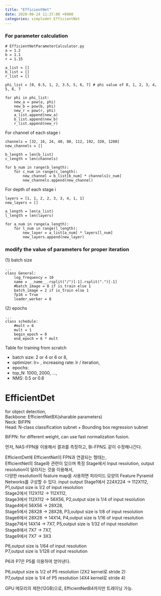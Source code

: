 ```yaml
---
title: "EfficientNet"
date: 2020-06-24 11:37:00 +0900
categories: simpledet EfficientNet
---
```



### For parameter calculation

```
# EfficientNetParameterCalculator.py
a = 1.2
b = 1.1
r = 1.15

a_list = []
b_list = []
r_list = []

phi_list = [0, 0.5, 1, 2, 3.5, 5, 6, 7] # phi value of 0, 1, 2, 3, 4, 5, 6, 7

for phi in phi_list:
    new_a = pow(a, phi)
    new_b = pow(b, phi)
    new_r = pow(r, phi)
    a_list.append(new_a)
    b_list.append(new_b)
    r_list.append(new_r)
```


For channel of each stage i
```
channels = [32, 16, 24, 40, 80, 112, 192, 320, 1280]
new_channels = []

b_length = len(b_list)
c_length = len(channels)

for b_num in range(b_length):
    for c_num in range(c_length):
        new_channel = b_list[b_num] * channels[c_num]
        new_channels.append(new_channel)
```

For depth of each stage i
```
layers = [1, 1, 2, 2, 3, 3, 4, 1, 1]
new_layers = []

a_length = len(a_list)
l_length = len(layers)

for a_num in range(a_length):
    for l_num in range(l_length):
        new_layer = a_list[a_num] * layers[l_num]
        new_layers.append(new_layer)
```

### modify the value of parameters for proper iteration
(1) batch size
```
...
class General:
    log_frequency = 10
    name = __name__.rsplit("/")[-1].rsplit(".")[-1]
    #batch_image = 8 if is_train else 1
    batch_image = 2 if is_train else 1
    fp16 = True
    loader_worker = 8
```

(2) epochs
```
...
class schedule:
    #mult = 6
    mult = 1
    begin_epoch = 0
    end_epoch = 6 * mult
```

Table for training from scratch
- batch size: 2 or 4 or 6 or 8,    
- optimizer: lr= , increasing rate: lr / iteration,        
- epochs:    
- top_N: 1000, 2000, ...,    
- NMS: 0.5 or 0.6    


# EfficientDet
for object detection,    
Backbone: EfficientNetBX(sharable parameters)    
Neck: BiFPN    
Head: N-class classification subnet + Bounding box regression subnet    


BiFPN: for different weight, can use fast normalization fusion.    

먼저, NAS-FPN을 이용해서 결과를 측정하고, Bi-FPN도 같이 수정해나간다.    

EfficientDet에 EfficientNet이 FPN과 연결되는 형태는,    
EfficientNet의 Stage와 관련이 있으며 특정 Stage에서 Input resolution, output resolution이 달라지는 것을 이용해서,    
다양한 resolution의 feature map을 사용하면 피라미드 모양의 Feature Pyramid Networks를 구성할 수 있다.
           input     output
Stage1에서 224X224 -> 112X112,    P1,output size is 1/2 of input resolution    
Stage2에서 112X112 -> 112X112,    
Stage3에서 112X112 -> 56X56,    P2,output size is 1/4 of input resolution    
Stage4에서 56X56 -> 28X28,    
Stage5에서 28X28 -> 28X28,    P3,output size is 1/8 of input resolution    
Stage6에서 28X28 -> 14X14,    P4,output size is 1/16 of input resolution    
Stage7에서 14X14 -> 7X7,    P5,output size is 1/32 of input resolution    
Stage8에서 7X7 -> 7X7,    
Stage9에서 7X7 -> 3X3    


P6,output size is 1/64 of input resolution    
P7,output size is 1/128 of input resolution    

P6과 P7은 P5를 이용하여 얻어낸다.    

P6,output size is 1/2 of P5 resolution (2X2 kernel로 stride 2)    
P7,output size is 1/4 of P5 resolution (4X4 kernel로 stride 4)

GPU 메모리의 제한(12GB)으로, EfficientNetB4까지만 트레이닝 가능.    
